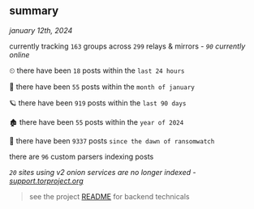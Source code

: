 
## summary
_january 12th, 2024_

currently tracking `163` groups across `299` relays & mirrors - _`90` currently online_

⏲ there have been `18` posts within the `last 24 hours`

🦈 there have been `55` posts within the `month of january`

🪐 there have been `919` posts within the `last 90 days`

🏚 there have been `55` posts within the `year of 2024`

🦕 there have been `9337` posts `since the dawn of ransomwatch`

there are `96` custom parsers indexing posts

_`20` sites using v2 onion services are no longer indexed - [support.torproject.org](https://support.torproject.org/onionservices/v2-deprecation/)_

> see the project [README](https://github.com/joshhighet/ransomwatch#ransomwatch--) for backend technicals
